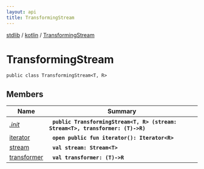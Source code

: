 ```yaml
---
layout: api
title: TransformingStream
---
```

[stdlib](../../index.md) / [kotlin](../index.md) / [TransformingStream](index.md)

# TransformingStream

```
public class TransformingStream<T, R> 
```

## Members

| Name | Summary |
|------|---------|
|[*.init*](_init_.md)|&nbsp;&nbsp;**`public TransformingStream<T, R> (stream: Stream<T>, transformer: (T)->R)`**<br>|
|[iterator](iterator.md)|&nbsp;&nbsp;**`open public fun iterator(): Iterator<R>`**<br>|
|[stream](stream.md)|&nbsp;&nbsp;**`val stream: Stream<T>`**<br>|
|[transformer](transformer.md)|&nbsp;&nbsp;**`val transformer: (T)->R`**<br>|
